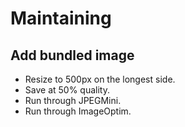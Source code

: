 # Maintaining

## Add bundled image

- Resize to 500px on the longest side.
- Save at 50% quality.
- Run through JPEGMini.
- Run through ImageOptim.
